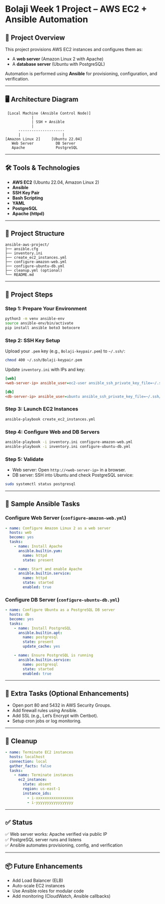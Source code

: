 
# Bolaji Week 1 Project – AWS EC2 + Ansible Automation

## 📘 Project Overview

This project provisions AWS EC2 instances and configures them as:
- A **web server** (Amazon Linux 2 with Apache)
- A **database server** (Ubuntu with PostgreSQL)

Automation is performed using **Ansible** for provisioning, configuration, and verification.

---

## 🖥️ Architecture Diagram

```
 [Local Machine (Ansible Control Node)]
            |
            | SSH + Ansible
            |
      ---------------------
      |                   |
[Amazon Linux 2]     [Ubuntu 22.04]
   Web Server          DB Server
   Apache              PostgreSQL
```

---

## 🛠️ Tools & Technologies

- **AWS EC2** (Ubuntu 22.04, Amazon Linux 2)
- **Ansible**
- **SSH Key Pair**
- **Bash Scripting**
- **YAML**
- **PostgreSQL**
- **Apache (httpd)**

---

## 📁 Project Structure

```
ansible-aws-project/
├── ansible.cfg
├── inventory.ini
├── create_ec2_instances.yml
├── configure-amazon-web.yml
├── configure-ubuntu-db.yml
├── cleanup.yml (optional)
└── README.md
```

---

## 🚀 Project Steps

### Step 1: Prepare Your Environment

```bash
python3 -m venv ansible-env
source ansible-env/bin/activate
pip install ansible boto3 botocore
```

### Step 2: SSH Key Setup

Upload your `.pem` key (e.g., `Bolaji-keypair.pem`) to `~/.ssh/`:

```bash
chmod 400 ~/.ssh/Bolaji-keypair.pem
```

Update `inventory.ini` with IPs and key:

```ini
[web]
<web-server-ip> ansible_user=ec2-user ansible_ssh_private_key_file=~/.ssh/Bolaji-keypair.pem

[db]
<db-server-ip> ansible_user=ubuntu ansible_ssh_private_key_file=~/.ssh/Bolaji-keypair.pem
```

### Step 3: Launch EC2 Instances

```bash
ansible-playbook create_ec2_instances.yml
```

### Step 4: Configure Web and DB Servers

```bash
ansible-playbook -i inventory.ini configure-amazon-web.yml
ansible-playbook -i inventory.ini configure-ubuntu-db.yml
```

### Step 5: Validate

- Web server: Open `http://<web-server-ip>` in a browser.
- DB server: SSH into Ubuntu and check PostgreSQL service:

```bash
sudo systemctl status postgresql
```

---

## 🧪 Sample Ansible Tasks

### Configure Web Server (`configure-amazon-web.yml`)

```yaml
- name: Configure Amazon Linux 2 as a web server
  hosts: web
  become: yes
  tasks:
    - name: Install Apache
      ansible.builtin.yum:
        name: httpd
        state: present

    - name: Start and enable Apache
      ansible.builtin.service:
        name: httpd
        state: started
        enabled: true
```

### Configure DB Server (`configure-ubuntu-db.yml`)

```yaml
- name: Configure Ubuntu as a PostgreSQL DB server
  hosts: db
  become: yes
  tasks:
    - name: Install PostgreSQL
      ansible.builtin.apt:
        name: postgresql
        state: present
        update_cache: yes

    - name: Ensure PostgreSQL is running
      ansible.builtin.service:
        name: postgresql
        state: started
        enabled: true
```

---

## 🔐 Extra Tasks (Optional Enhancements)

- Open port 80 and 5432 in AWS Security Groups.
- Add firewall rules using Ansible.
- Add SSL (e.g., Let’s Encrypt with Certbot).
- Setup cron jobs or log monitoring.

---

## 🧹 Cleanup

```yaml
- name: Terminate EC2 instances
  hosts: localhost
  connection: local
  gather_facts: false
  tasks:
    - name: Terminate instances
      ec2_instance:
        state: absent
        region: us-east-1
        instance_ids:
          - i-xxxxxxxxxxxxxxxxx
          - i-yyyyyyyyyyyyyyyyy
```

---

## ✅ Status

✅ Web server works: Apache verified via public IP  
✅ PostgreSQL server runs and listens  
✅ Ansible automates provisioning, config, and verification

---

## 📦 Future Enhancements

- Add Load Balancer (ELB)
- Auto-scale EC2 instances
- Use Ansible roles for modular code
- Add monitoring (CloudWatch, Ansible callbacks)
